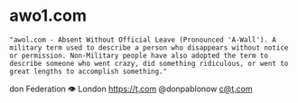# awo1.com

```
"awol.com - Absent Without Official Leave (Pronounced 'A-Wall'). A military term used to describe a person who disappears without notice or permission. Non-Military people have also adopted the term to describe someone who went crazy, did something ridiculous, or went to great lengths to accomplish something."
```

don Federation 👁 London https://ţ.com @donpablonow c@ţ.com